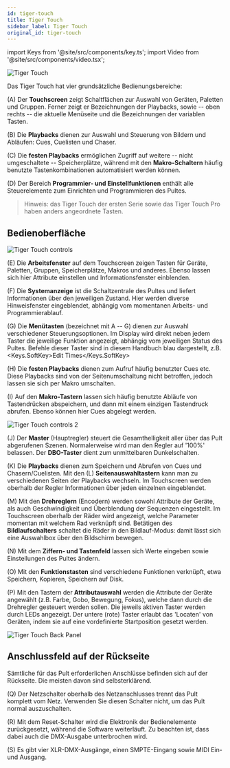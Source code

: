 ```yaml
---
id: tiger-touch
title: Tiger Touch
sidebar_label: Tiger Touch
original_id: tiger-touch
---
```


import Keys from '@site/src/components/key.ts';
import Video from '@site/src/components/video.tsx';

![Tiger Touch](/docs/images/Tiger-Touch.png)

Das Tiger Touch hat vier grundsätzliche Bedienungsbereiche:

\(A\) Der <strong>Touchscreen</strong> zeigt Schaltflächen zur Auswahl von Geräten,
Paletten und Gruppen. Ferner zeigt er Bezeichnungen der Playbacks, sowie
-- oben rechts -- die aktuelle Menüseite und die Bezeichnungen der
variablen Tasten.

\(B\) Die <strong>Playbacks</strong> dienen zur Auswahl und Steuerung von Bildern und
Abläufen: Cues, Cuelisten und Chaser.

\(C\) Die <strong>festen Playbacks</strong> ermöglichen Zugriff auf weitere -- nicht
umgeschaltete -- Speicherplätze, während mit den <strong>Makro-Schaltern</strong>
häufig benutzte Tastenkombinationen automatisiert werden können.

\(D\) Der Bereich <strong>Programmier- und Einstellfunktionen</strong> enthält alle
Steuerelemente zum Einrichten und Programmieren des Pultes.

> Hinweis: das Tiger Touch der ersten Serie sowie das Tiger Touch Pro
haben anders angeordnete Tasten.


## Bedienoberfläche

![Tiger Touch controls](/docs/images/Tiger-Touch-controls.png)

\(E\) Die <strong>Arbeitsfenster</strong> auf dem Touchscreen zeigen Tasten für Geräte,
Paletten, Gruppen, Speicherplätze, Makros und anderes. Ebenso lassen
sich hier Attribute einstellen und Informationsfenster einblenden.

\(F\) Die <strong>Systemanzeige</strong> ist die Schaltzentrale des Pultes und liefert
Informationen über den jeweiligen Zustand. Hier werden diverse
Hinweisfenster eingeblendet, abhängig vom momentanen Arbeits- und
Programmierablauf.

\(G\) Die <strong>Menütasten</strong> (bezeichnet mit A -- G) dienen zur Auswahl
verschiedener Steuerungsoptionen. Im Display wird direkt neben jedem
Taster die jeweilige Funktion angezeigt, abhängig vom jeweiligen Status
des Pultes. Befehle dieser Taster sind in diesem Handbuch blau dargestellt,
 z.B. <Keys.SoftKey>Edit Times</Keys.SoftKey>

\(H\) Die <strong>festen Playbacks</strong> dienen zum Aufruf häufig benutzter Cues etc.
Diese Playbacks sind von der Seitenumschaltung nicht betroffen, jedoch
lassen sie sich per Makro umschalten.

\(I\) Auf den <strong>Makro-Tastern</strong> lassen sich häufig benutzte Abläufe von
Tastendrücken abspeichern, und dann mit einem einzigen Tastendruck
abrufen. Ebenso können hier Cues abgelegt werden.

![Tiger Touch controls 2](/docs/images/Tiger-Touch-controls-2.png)

\(J\) Der <strong>Master</strong> (Hauptregler) steuert die Gesamthelligkeit aller über das
Pult abgerufenen Szenen. Normalerweise wird man den Regler auf '100%'
belassen. Der <strong>DBO-Taster</strong> dient zum unmittelbaren Dunkelschalten.

\(K\) Die <strong>Playbacks</strong> dienen zum Speichern und Abrufen von Cues und
Chasern/Cuelisten. Mit den \(L\) <strong>Seitenauswahltastern</strong> kann man zu
verschiedenen Seiten der Playbacks wechseln. Im Touchscreen werden
oberhalb der Regler Informationen über jeden einzelnen eingeblendet.

\(M\) Mit den <strong>Drehreglern</strong> (Encodern) werden sowohl Attribute der Geräte,
als auch Geschwindigkeit und Überblendung der Sequenzen eingestellt. Im
Touchscreen oberhalb der Räder wird angezeigt, welche Parameter momentan
mit welchem Rad verknüpft sind. Betätigen des <strong>Bildlaufschalters</strong>
schaltet die Räder in den Bildlauf-Modus: damit lässt sich eine
Auswahlbox über den Bildschirm bewegen.

\(N\) Mit dem <strong>Ziffern- und Tastenfeld</strong> lassen sich Werte eingeben sowie
Einstellungen des Pultes ändern.

\(O\) Mit den <strong>Funktionstasten</strong> sind verschiedene Funktionen verknüpft, etwa
Speichern, Kopieren, Speichern auf Disk.

\(P\) Mit den Tastern der <strong>Attributauswahl</strong> werden die Attribute der Geräte
angewählt (z.B. Farbe, Gobo, Bewegung, Fokus), welche dann durch die
Drehregler gesteuert werden sollen. Die jeweils aktiven Taster werden
durch LEDs angezeigt. Der untere (rote) Taster erlaubt das 'Locaten'
von Geräten, indem sie auf eine vordefinierte Startposition gesetzt werden.

![Tiger Touch Back Panel](/docs/images/Tiger-Touch-Back-Panel.png)

## Anschlussfeld auf der Rückseite

Sämtliche für das Pult erforderlichen Anschlüsse befinden sich auf der
Rückseite. Die meisten davon sind selbsterklärend.

\(Q\) Der Netzschalter oberhalb des Netzanschlusses trennt das Pult
    komplett vom Netz. Verwenden Sie diesen Schalter nicht, um das Pult
    normal auszuschalten.

\(R\) Mit dem Reset-Schalter wird die Elektronik der Bedienelemente
    zurückgesetzt, während die Software weiterläuft. Zu beachten ist,
    dass dabei auch die DMX-Ausgabe unterbrochen wird.

\(S\) Es gibt vier XLR-DMX-Ausgänge, einen SMPTE-Eingang sowie MIDI Ein- und Ausgang.
